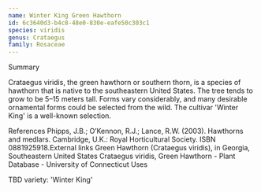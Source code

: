 ```yaml
---
name: Winter King Green Hawthorn
id: 6c3640d3-b4c8-48e0-830e-eafe50c303c1
species: viridis
genus: Crataegus
family: Rosaceae
---
```

Summary



Crataegus viridis, the green hawthorn or southern thorn, is a species of hawthorn that is native to the southeastern United States. The tree tends to grow to be 5–15 meters tall. Forms vary considerably, and many desirable ornamental forms could be selected from the wild. The cultivar 'Winter King' is a well-known selection.

References
Phipps, J.B.; O’Kennon, R.J.; Lance, R.W. (2003). Hawthorns and medlars. Cambridge, U.K.: Royal Horticultural Society. ISBN 0881925918.External links
Green Hawthorn (Crataegus viridis), in Georgia, Southeastern United States
Crataegus viridis, Green Hawthorn - Plant Database - University of Connecticut
Uses

TBD
variety:  'Winter King'
